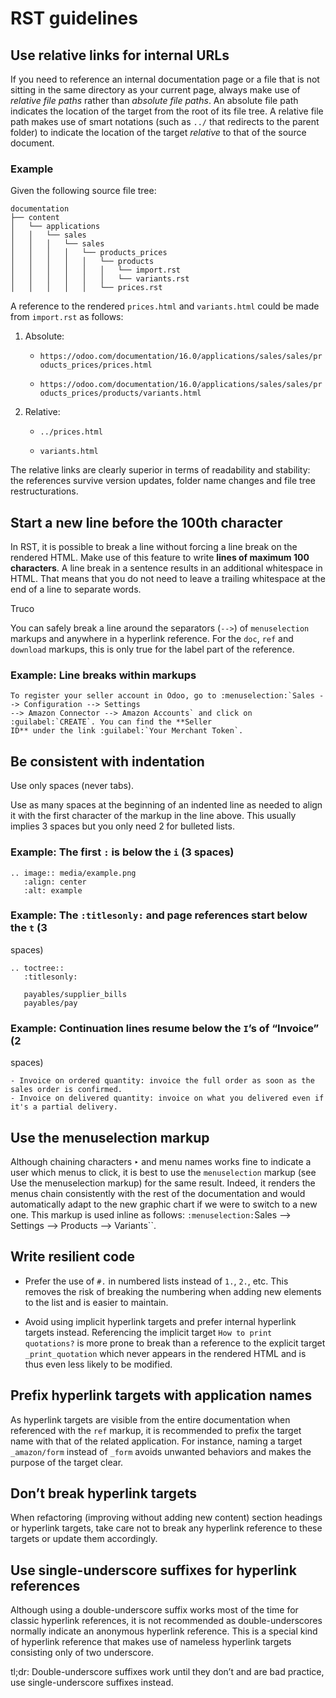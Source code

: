 # RST guidelines

## Use relative links for internal URLs

If you need to reference an internal documentation page or a file that is not
sitting in the same directory as your current page, always make use of
_relative file paths_ rather than _absolute file paths_. An absolute file path
indicates the location of the target from the root of its file tree. A
relative file path makes use of smart notations (such as `../` that redirects
to the parent folder) to indicate the location of the target _relative_ to
that of the source document.

### Example

Given the following source file tree:

    
    
    documentation
    ├── content
    │   └── applications
    │   │   └── sales
    │   │   │   └── sales
    │   │   │   │   └── products_prices
    │   │   │   │   │   └── products
    │   │   │   │   │   │   └── import.rst
    │   │   │   │   │   │   └── variants.rst
    │   │   │   │   │   └── prices.rst
    

A reference to the rendered `prices.html` and `variants.html` could be made
from `import.rst` as follows:

  1. Absolute:

     * `https://odoo.com/documentation/16.0/applications/sales/sales/products_prices/prices.html`

     * `https://odoo.com/documentation/16.0/applications/sales/sales/products_prices/products/variants.html`

  2. Relative:

     * `../prices.html`

     * `variants.html`

The relative links are clearly superior in terms of readability and stability:
the references survive version updates, folder name changes and file tree
restructurations.

## Start a new line before the 100th character

In RST, it is possible to break a line without forcing a line break on the
rendered HTML. Make use of this feature to write **lines of maximum 100
characters**. A line break in a sentence results in an additional whitespace
in HTML. That means that you do not need to leave a trailing whitespace at the
end of a line to separate words.

Truco

You can safely break a line around the separators (`-->`) of `menuselection`
markups and anywhere in a hyperlink reference. For the `doc`, `ref` and
`download` markups, this is only true for the label part of the reference.

### Example: Line breaks within markups

    
    
    To register your seller account in Odoo, go to :menuselection:`Sales --> Configuration --> Settings
    --> Amazon Connector --> Amazon Accounts` and click on :guilabel:`CREATE`. You can find the **Seller
    ID** under the link :guilabel:`Your Merchant Token`.
    

## Be consistent with indentation

Use only spaces (never tabs).

Use as many spaces at the beginning of an indented line as needed to align it
with the first character of the markup in the line above. This usually implies
3 spaces but you only need 2 for bulleted lists.

### Example: The first `:` is below the `i` (3 spaces)

    
    
    .. image:: media/example.png
       :align: center
       :alt: example
    

### Example: The `:titlesonly:` and page references start below the `t` (3
spaces)

    
    
    .. toctree::
       :titlesonly:
    
       payables/supplier_bills
       payables/pay
    

### Example: Continuation lines resume below the `I`’s of “Invoice” (2
spaces)

    
    
    - Invoice on ordered quantity: invoice the full order as soon as the sales order is confirmed.
    - Invoice on delivered quantity: invoice on what you delivered even if it's a partial delivery.
    

## Use the menuselection markup

Although chaining characters `‣` and menu names works fine to indicate a user
which menus to click, it is best to use the `menuselection` markup (see Use
the menuselection markup) for the same result. Indeed, it renders the menus
chain consistently with the rest of the documentation and would automatically
adapt to the new graphic chart if we were to switch to a new one. This markup
is used inline as follows: `:menuselection:`Sales --> Settings --> Products
--> Variants``.

## Write resilient code

  * Prefer the use of `#.` in numbered lists instead of `1.`, `2.`, etc. This removes the risk of breaking the numbering when adding new elements to the list and is easier to maintain.

  * Avoid using implicit hyperlink targets and prefer internal hyperlink targets instead. Referencing the implicit target `How to print quotations?` is more prone to break than a reference to the explicit target `_print_quotation` which never appears in the rendered HTML and is thus even less likely to be modified.

## Prefix hyperlink targets with application names

As hyperlink targets are visible from the entire documentation when referenced
with the `ref` markup, it is recommended to prefix the target name with that
of the related application. For instance, naming a target `_amazon/form`
instead of `_form` avoids unwanted behaviors and makes the purpose of the
target clear.

## Don’t break hyperlink targets

When refactoring (improving without adding new content) section headings or
hyperlink targets, take care not to break any hyperlink reference to these
targets or update them accordingly.

## Use single-underscore suffixes for hyperlink references

Although using a double-underscore suffix works most of the time for classic
hyperlink references, it is not recommended as double-underscores normally
indicate an anonymous hyperlink reference. This is a special kind of hyperlink
reference that makes use of nameless hyperlink targets consisting only of two
underscore.

tl;dr: Double-underscore suffixes work until they don’t and are bad practice,
use single-underscore suffixes instead.

